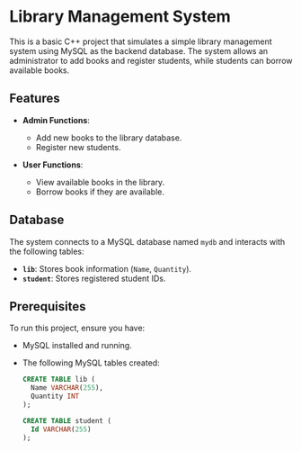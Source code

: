 # Library Management System

This is a basic C++ project that simulates a simple library management system using MySQL as the backend database. The system allows an administrator to add books and register students, while students can borrow available books.

## Features

- **Admin Functions**:
  - Add new books to the library database.
  - Register new students.

- **User Functions**:
  - View available books in the library.
  - Borrow books if they are available.

## Database

The system connects to a MySQL database named `mydb` and interacts with the following tables:

- **`lib`**: Stores book information (`Name`, `Quantity`).
- **`student`**: Stores registered student IDs.

## Prerequisites

To run this project, ensure you have:

- MySQL installed and running.
- The following MySQL tables created:

  ```sql
  CREATE TABLE lib (
    Name VARCHAR(255),
    Quantity INT
  );

  CREATE TABLE student (
    Id VARCHAR(255)
  );
